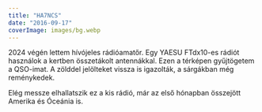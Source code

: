 ```yaml
---
title: "HA7NCS"
date: "2016-09-17"
coverImage: images/bg.webp
---
```


<style>
qso-map { 
  width: 100%;
  aspect-ratio: 4 / 3;
}
</style>

2024 végén lettem hívójeles rádióamatőr. Egy YAESU FTdx10-es rádiót használok a kertben
összetákolt antennákkal. Ezen a térképen gyűjtögetem a QSO-imat. A zölddel jelölteket vissza
is igazolták, a sárgákban még reménykedek. 

Elég messze elhallatszik ez a kis rádió, már az első hónapban összejött Amerika és Óceánia is.

<script type="module" src="https://qsomap.csokavar.hu/dist/qsomap.es.js"></script>
<qso-map src="https://qsomap.csokavar.hu/ha7ncs.adif" callsign="HA7NCS"/>
